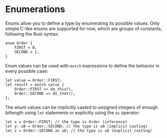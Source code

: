 # Enumerations

Enums allow you to define a type by enumerating its possible values. Only simple
C-like enums are supported for now, which are groups of constants, following
the Rust syntax:

```rust,no_run,noplaypen
enum Order {
    FIRST = 0,
    SECOND = 1,
}
```

Enum values can be used with `match` expressions to define the behavior in every
possible case:

```rust,no_run,noplaypen
let value = Order::FIRST;
let result = match value {
    Order::FIRST => do_this(),
    Order::SECOND => do_that(),
};
```

The enum values can be implicitly casted to unsigned integers of enough
bitlength using `let` statements or explicitly using the `as` operator:

```rust,no_run,noplaypen
let x = Order::FIRST; // the type is Order (inference)
let y: u8 = Order::SECOND; // the type is u8 (implicit casting)
let z = Order::SECOND as u8; // the type is u8 (explicit casting)
```
